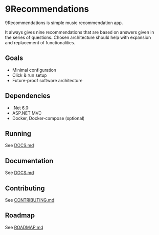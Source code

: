 # 9Recommendations

9Recommendations is simple music recommendation app.

It always gives nine recommendations that are based on answers given in the series of questions. Chosen architecture should help with expansion and replacement of functionalities.

## Goals

- Minimal configuration
- Click & run setup
- Future-proof software architecture

## Dependencies

- .Net 6.0
- ASP.NET MVC
- Docker, Docker-compose (optional)

## Running

See [DOCS.md](./DOCS.md)

## Documentation

See [DOCS.md](./DOCS.md)

## Contributing

See [CONTRIBUTING.md](./CONTRIBUTING.md)

## Roadmap

See [ROADMAP.md](./ROADMAP.md)

